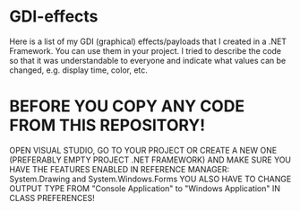 # GDI-effects
Here is a list of my GDI (graphical) effects/payloads that I created in a .NET Framework. You can use them in your project. I tried to describe the code so that it was understandable to everyone and indicate what values ​​can be changed, e.g. display time, color, etc.

# BEFORE YOU COPY ANY CODE FROM THIS REPOSITORY! 
OPEN VISUAL STUDIO, GO TO YOUR PROJECT OR CREATE A NEW ONE (PREFERABLY EMPTY PROJECT .NET FRAMEWORK) AND MAKE SURE YOU HAVE THE FEATURES ENABLED IN REFERENCE MANAGER: System.Drawing and System.Windows.Forms 
YOU ALSO HAVE TO CHANGE OUTPUT TYPE FROM "Console Application" to "Windows Application" IN CLASS PREFERENCES!
